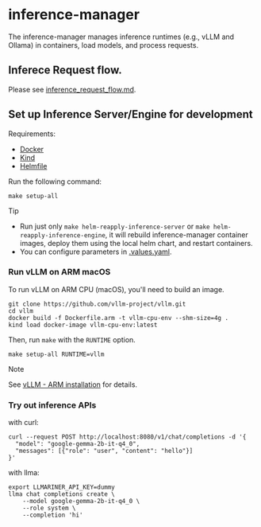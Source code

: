 # inference-manager

The inference-manager manages inference runtimes (e.g., vLLM and Ollama) in containers, load models, and process requests.

## Inferece Request flow.

Please see [inference_request_flow.md](docs/development/inference_request_flow.md).

## Set up Inference Server/Engine for development

Requirements:

- [Docker](https://docs.docker.com/engine/install/)
- [Kind](https://kind.sigs.k8s.io/docs/user/quick-start/#installation)
- [Helmfile](https://helmfile.readthedocs.io/en/latest/#installation)

Run the following command:

```console
make setup-all
```

> [!TIP]
> - Run just only `make helm-reapply-inference-server` or `make helm-reapply-inference-engine`, it will rebuild inference-manager container images, deploy them using the local helm chart, and restart containers.
> - You can configure parameters in [.values.yaml](hack/values.yaml).

### Run vLLM on ARM macOS

To run vLLM on ARM CPU (macOS), you'll need to build an image.

```console
git clone https://github.com/vllm-project/vllm.git
cd vllm
docker build -f Dockerfile.arm -t vllm-cpu-env --shm-size=4g .
kind load docker-image vllm-cpu-env:latest
```

Then, run `make` with the `RUNTIME` option.

```console
make setup-all RUNTIME=vllm
```

> [!NOTE]
> See [vLLM - ARM installation](https://docs.vllm.ai/en/latest/getting_started/arm-installation.html) for details.

### Try out inference APIs

with curl:

```console
curl --request POST http://localhost:8080/v1/chat/completions -d '{
  "model": "google-gemma-2b-it-q4_0",
  "messages": [{"role": "user", "content": "hello"}]
}'
```

with llma:

```console
export LLMARINER_API_KEY=dummy
llma chat completions create \
    --model google-gemma-2b-it-q4_0 \
    --role system \
    --completion 'hi'
```
